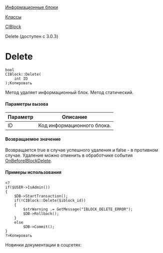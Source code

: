 [Информационные блоки](/api_help/iblock/index.php)

[Классы](/api_help/iblock/classes/index.php)

[CIBlock](/api_help/iblock/classes/ciblock/index.php)

Delete (доступен с 3.0.3)

Delete
======

```
bool
CIBlock::Delete(
	int ID
);Копировать
```

Метод удаляет информационный блок. Метод статический.

#### Параметры вызова

| Параметр | Описание |
| --- | --- |
| ID | Код информационного блока. |

#### Возвращаемое значение

Возвращается true в случае успешного удаления и false - в противном случае. Удаление можно отменить в обработчике события [OnBeforeIBlockDelete](/api_help/iblock/events/onbeforeiblockdelete.php).

#### Примеры использования

```
<?
if($USER->IsAdmin())
{
	$DB->StartTransaction();
	if(!CIBlock::Delete($iblock_id))
	{
		$strWarning .= GetMessage("IBLOCK_DELETE_ERROR");
		$DB->Rollback();
	}
	else
		$DB->Commit();
}
?>Копировать
```

Новинки документации в соцсетях: